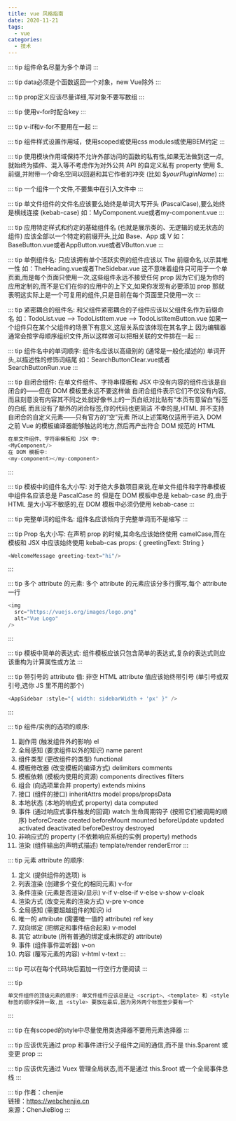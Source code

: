 ```yaml
---
title: vue 风格指南
date: 2020-11-21
tags:
  - vue
categories:
  - 技术
---
```


::: tip
组件命名尽量为多个单词
:::

::: tip
data必须是个函数返回一个对象，new Vue除外
:::

::: tip
prop定义应该尽量详细,写对象不要写数组
:::

::: tip
使用v-for时配合key
:::

::: tip
v-if和v-for不要用在一起
:::

::: tip
组件样式设置作用域，使用scoped或使用css modules或使用BEM约定
:::

::: tip
使用模块作用域保持不允许外部访问的函数的私有性,如果无法做到这一点,就始终为插件、混入等不考虑作为对外公共 API 的自定义私有 property 使用 $_ 前缀,并附带一个命名空间以回避和其它作者的冲突 (比如 $_yourPluginName_)
:::

::: tip
一个组件一个文件,不要集中在引入文件中
:::

::: tip
单文件组件的文件名应该要么始终是单词大写开头 (PascalCase),要么始终是横线连接 (kebab-case)
    如：MyComponent.vue或者my-component.vue
:::

::: tip
应用特定样式和约定的基础组件名 (也就是展示类的、无逻辑的或无状态的组件) 应该全部以一个特定的前缀开头,比如 Base、App 或 V
    如：BaseButton.vue或者AppButton.vue或者VButton.vue
:::

::: tip
单例组件名: 只应该拥有单个活跃实例的组件应该以 The 前缀命名,以示其唯一性
    如：TheHeading.vue或者TheSidebar.vue
这不意味着组件只可用于一个单页面,而是每个页面只使用一次,这些组件永远不接受任何 prop
因为它们是为你的应用定制的,而不是它们在你的应用中的上下文,如果你发现有必要添加 prop
那就表明这实际上是一个可复用的组件,只是目前在每个页面里只使用一次
:::

::: tip
紧密耦合的组件名: 和父组件紧密耦合的子组件应该以父组件名作为前缀命名
    如：TodoList.vue --> TodoListItem.vue --> TodoListItemButton.vue
如果一个组件只在某个父组件的场景下有意义,这层关系应该体现在其名字上
因为编辑器通常会按字母顺序组织文件,所以这样做可以把相关联的文件排在一起
:::

::: tip
组件名中的单词顺序: 组件名应该以高级别的 (通常是一般化描述的) 单词开头,以描述性的修饰词结尾
    如：SearchButtonClear.vue或者SearchButtonRun.vue
:::

::: tip
自闭合组件: 在单文件组件、字符串模板和 JSX 中没有内容的组件应该是自闭合的——但在 DOM 模板里永远不要这样做
自闭合组件表示它们不仅没有内容,而且刻意没有内容其不同之处就好像书上的一页白纸对比贴有“本页有意留白”标签的白纸
而且没有了额外的闭合标签,你的代码也更简洁
不幸的是,HTML 并不支持自闭合的自定义元素——只有官方的“空”元素
所以上述策略仅适用于进入 DOM 之前 Vue 的模板编译器能够触达的地方,然后再产出符合 DOM 规范的 HTML
```js
在单文件组件、字符串模板和 JSX 中:
<MyComponent/>
在 DOM 模板中:
<my-component></my-component>
```
:::

::: tip
模板中的组件名大小写: 对于绝大多数项目来说,在单文件组件和字符串模板中组件名应该总是 PascalCase 的
    但是在 DOM 模板中总是 kebab-case 的,由于 HTML 是大小写不敏感的,在 DOM 模板中必须仍使用 kebab-case
:::

::: tip
完整单词的组件名: 组件名应该倾向于完整单词而不是缩写
:::

::: tip
Prop 名大小写: 在声明 prop 的时候,其命名应该始终使用 camelCase,而在模板和 JSX 中应该始终使用 kebab-cas
props: {
  greetingText: String
}
```js
<WelcomeMessage greeting-text="hi"/>
```
:::

::: tip
多个 attribute 的元素: 多个 attribute 的元素应该分多行撰写,每个 attribute 一行
```js
<img
  src="https://vuejs.org/images/logo.png"
  alt="Vue Logo"
/>
```
:::

::: tip
模板中简单的表达式: 组件模板应该只包含简单的表达式,复杂的表达式则应该重构为计算属性或方法
:::

::: tip
带引号的 attribute 值: 非空 HTML attribute 值应该始终带引号 (单引号或双引号,选你 JS 里不用的那个)
```js
<AppSidebar :style="{ width: sidebarWidth + 'px' }" />
```
:::

::: tip
组件/实例的选项的顺序:
  1. 副作用 (触发组件外的影响)
      el
  2. 全局感知 (要求组件以外的知识)
      name
      parent
  3. 组件类型 (更改组件的类型)
      functional
  4. 模板修改器 (改变模板的编译方式)
      delimiters
      comments
  5. 模板依赖 (模板内使用的资源)
      components
      directives
      filters
  6. 组合 (向选项里合并 property)
      extends
      mixins
  7. 接口 (组件的接口)
      inheritAttrs
      model
      props/propsData
  8. 本地状态 (本地的响应式 property)
      data
      computed
  9. 事件 (通过响应式事件触发的回调)
      watch
      生命周期钩子 (按照它们被调用的顺序)
        beforeCreate
        created
        beforeMount
        mounted
        beforeUpdate
        updated
        activated
        deactivated
        beforeDestroy
        destroyed
  10. 非响应式的 property (不依赖响应系统的实例 property)
      methods
  11. 渲染 (组件输出的声明式描述)
      template/render
      renderError
:::

::: tip
元素 attribute 的顺序:
  1. 定义 (提供组件的选项)
      is
  2. 列表渲染 (创建多个变化的相同元素)
      v-for
  3. 条件渲染 (元素是否渲染/显示)
      v-if
      v-else-if
      v-else
      v-show
      v-cloak
  4. 渲染方式 (改变元素的渲染方式)
      v-pre
      v-once
  5. 全局感知 (需要超越组件的知识)
      id
  6. 唯一的 attribute (需要唯一值的 attribute)
      ref
      key
  7. 双向绑定 (把绑定和事件结合起来)
      v-model
  8. 其它 attribute (所有普通的绑定或未绑定的 attribute)
  9. 事件 (组件事件监听器)
      v-on
  10. 内容 (覆写元素的内容)
      v-html
      v-text
:::

::: tip
可以在每个代码块后面加一行空行方便阅读
:::

::: tip
```js
单文件组件的顶级元素的顺序: 单文件组件应该总是让 <script>、<template> 和 <style>
标签的顺序保持一致,且 <style> 要放在最后,因为另外两个标签至少要有一个
```
:::

::: tip
在有scoped的style中尽量使用类选择器不要用元素选择器
:::

::: tip
应该优先通过 prop 和事件进行父子组件之间的通信,而不是 this.$parent 或变更 prop
:::

::: tip
应该优先通过 Vuex 管理全局状态,而不是通过 this.$root 或一个全局事件总线
:::

::: tip
作者：chenjie <br>
链接：https://webchenjie.cn <br>
来源：ChenJieBlog
:::
